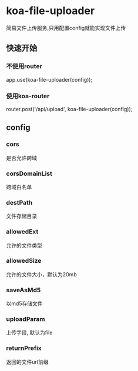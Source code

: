 # koa-file-uploader

简易文件上传服务,只用配置config就能实现文件上传


## 快速开始


### 不使用router

app.use(koa-file-uploader(config));


### 使用koa-router

router.post('/api/upload', koa-file-uploader(config));

## config

### cors

是否允许跨域

### corsDomainList

跨域白名单

### destPath

文件存储目录

### allowedExt

允许的文件类型

### allowedSize

允许的文件大小，默认为20mb

### saveAsMd5

以md5存储文件

### uploadParam

上传字段, 默认为file

### returnPrefix

返回的文件url前缀


